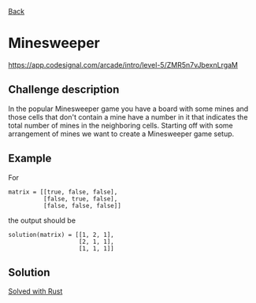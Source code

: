 [Back](../README.md)

# Minesweeper

https://app.codesignal.com/arcade/intro/level-5/ZMR5n7vJbexnLrgaM

## Challenge description

In the popular Minesweeper game you have a board with some mines and those cells that don't contain a mine have a number in it that indicates the total number of mines in the neighboring cells. Starting off with some arrangement of mines we want to create a Minesweeper game setup.

## Example

For

```
matrix = [[true, false, false],
          [false, true, false],
          [false, false, false]]
```

the output should be

```
solution(matrix) = [[1, 2, 1],
                    [2, 1, 1],
                    [1, 1, 1]]
```


## Solution

[Solved with Rust](minesweeper.rs)
